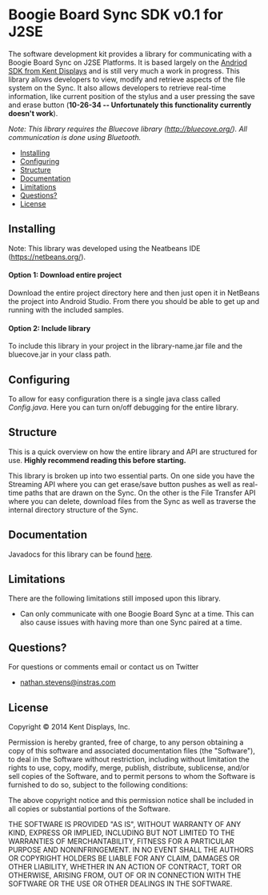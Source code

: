 # Boogie Board Sync SDK v0.1 for J2SE

The software development kit provides a library for communicating with a Boogie Board Sync on J2SE Platforms. It is based largely on the [Andriod SDK from Kent Displays](https://github.com/kent-displays/boogie-board-sync-android-sdk) and is still very much a work in progress.  This library allows developers to view, modify and retrieve aspects of the file system on the Sync. It also allows developers to retrieve real-time information, like current position of the stylus and a user pressing the save and erase button (**10-26-34 -- Unfortunately this functionality currently doesn't work**).

*Note: This library requires the Bluecove library (http://bluecove.org/). All communication is done using Bluetooth.*

- [Installing](#installing)
- [Configuring](#configuring)
- [Structure](#structure)
- [Documentation](#documentation)
- [Limitations](#limitations)
- [Questions?](#questions)
- [License](#license)

## Installing

Note: This library was developed using the Neatbeans IDE (https://netbeans.org/).

#### Option 1: Download entire project
Download the entire project directory here and then just open it in NetBeans the project into Android Studio. From there you should be able to get up and running with the included samples.

#### Option 2: Include library
To include this library in your project in the library-name.jar file and the bluecove.jar in your class path.

## Configuring

To allow for easy configuration there is a single java class called *Config.java*. Here you can turn on/off debugging for the entire library.

## Structure
This is a quick overview on how the entire library and API are structured for use. **Highly recommend reading this before starting.**

This library is broken up into two essential parts. On one side you have the Streaming API where you can get erase/save button pushes as well as real-time paths that are drawn on the Sync. On the other is the File Transfer API where you can delete, download files from the Sync as well as traverse the internal directory structure of the Sync.


## Documentation

Javadocs for this library can be found [here](#).

## Limitations
There are the following limitations still imposed upon this library.

- Can only communicate with one Boogie Board Sync at a time. This can also cause issues with having more than one Sync paired at a time.

## Questions?

For questions or comments email or contact us on Twitter

- [nathan.stevens@instras.com](mailto:nathan.stevens@instras.com)

## License

Copyright © 2014 Kent Displays, Inc.

Permission is hereby granted, free of charge, to any person obtaining a copy
of this software and associated documentation files (the "Software"), to deal
in the Software without restriction, including without limitation the rights
to use, copy, modify, merge, publish, distribute, sublicense, and/or sell
copies of the Software, and to permit persons to whom the Software is
furnished to do so, subject to the following conditions:

The above copyright notice and this permission notice shall be included in
all copies or substantial portions of the Software.

THE SOFTWARE IS PROVIDED "AS IS", WITHOUT WARRANTY OF ANY KIND, EXPRESS OR
IMPLIED, INCLUDING BUT NOT LIMITED TO THE WARRANTIES OF MERCHANTABILITY,
FITNESS FOR A PARTICULAR PURPOSE AND NONINFRINGEMENT. IN NO EVENT SHALL THE
AUTHORS OR COPYRIGHT HOLDERS BE LIABLE FOR ANY CLAIM, DAMAGES OR OTHER
LIABILITY, WHETHER IN AN ACTION OF CONTRACT, TORT OR OTHERWISE, ARISING FROM,
OUT OF OR IN CONNECTION WITH THE SOFTWARE OR THE USE OR OTHER DEALINGS IN
THE SOFTWARE.
